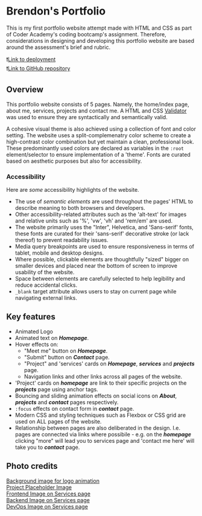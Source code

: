 # Brendon's Portfolio
This is my first portfolio website attempt made with HTML and CSS as part of Coder Academy's coding bootcamp's assignment. Therefore, considerations in designing and developing this portfolio website are based around the assessment's brief and rubric.     

❗️[Link to deployment](https://brendonang-ca-portfolio.netlify.app)       
❗️[Link to GitHub repository](https://github.com/Donjella/assignment-1-portfolio)

## Overview
This portfolio website consists of 5 pages. Namely, the home/index page, about me, services, projects and contact me. A HTML and CSS [Validator](https://validator.w3.org) was used  to ensure they are syntactically and semantically valid.

A cohesive visual theme is also achieved using a collection of font and color setting. The website uses a split-complemenatry color scheme to create a high-contrast color combination but yet maintain a clean, professional look. These predominantly used colors are declared as variables in the `:root` element/selector to ensure implementation of a 'theme'. Fonts are curated based on aesthetic purposes but also for accessibility. 

### Accessibility
Here are *some* accessibility highlights of the website. 

* The use of *semantic elements* are used throughout the pages' HTML to describe meaning to both browsers and developers.
* Other accessibility-related attributes such as the 'alt-text' for images and relative units such as '%', 'vw', 'vh' and 'rem/em' are used.
* The website primarily uses the "Inter", Helvetica, and 'Sans-serif' fonts, these fonts are curated for their 'sans-serif' decorative stroke (or lack thereof) to prevent readability issues.
* Media query breakpoints are used to ensure responsiveness in terms of tablet, mobile and desktop designs.
* Where possible, clickable elements are thoughtfully "sized" bigger on smaller devices and placed near the bottom of screen to improve usability of the website.
* Space between elements are carefully selected to help legibility and reduce accidental clicks.
* `_blank` target attribute allows users to stay on current page while navigating external links.


## Key features 
* Animated Logo
* Animated text on ***Homepage***.
* Hover effects on:  
  * "Meet me" button on ***Homepage***.
  * "Submit" button on ***Contact*** page.
  * "Project" and 'services' cards on ***Homepage***, ***services*** and ***projects*** page.
  * Navigation links and other links across all pages of the website.
* 'Project' cards on ***homepage*** are link to their specific projects on the ***projects*** page using anchor tags.
* Bouncing and sliding animation effects on social icons on ***About***, ***projects*** and ***contact*** pages respectively.
* `:focus` effects on contact form in ***contact*** page.
* Modern CSS and styling techniques such as Flexbox or CSS grid are used on ALL pages of the website.
* Relationship between pages are also deliberated in the design. I.e. pages are connected via links where possibile - e.g. on the ***homepage*** clicking "more" will lead you to services page and 'contact me here' will take you to  ***contact*** page.


## Photo credits
[Background image for logo animation](https://unsplash.com/photos/a-close-up-of-a-jellyfish-in-the-water-V9ngWVWFiMQ)  
[Project Placeholder Image](https://unsplash.com/photos/laptop-computer-on-glass-top-table-hpjSkU2UYSU?utm_content=creditShareLink&utm_medium=referral&utm_source=unsplash)  
[Frontend Image on Services page](https://unsplash.com/photos/a-computer-screen-with-a-keyboard-and-a-box-with-a-logo-YOEHA0Ou8ZY?utm_content=creditShareLink&utm_medium=referral&utm_source=unsplash)  
[Backend Image on Services page](https://unsplash.com/photos/graphical-user-interface-qaedPly-Uro?utm_content=creditShareLink&utm_medium=referral&utm_source=unsplash)  
[DevOps Image on Services page](https://www.freepik.com/free-vector/gradient-devops-illustration_25225452.htm#fromView=search&page=1&position=0&uuid=a19673fa-512f-456d-a201-592545ca6dbf)  

